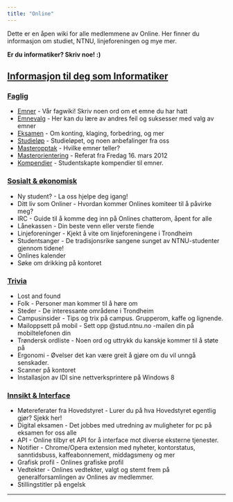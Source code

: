 ```yaml
---
title: "Online"
---
```


Dette er en åpen wiki for alle medlemmene av Online. Her finner du informasjon om studiet, NTNU, linjeforeningen og mye mer.

**Er du informatiker? Skriv noe! :)**

[Informasjon til deg som Informatiker](/wiki/online/info/)
------------------------------------

### [Faglig](/wiki/online/info/faglig/)

- [Emner](/wiki/online/info/faglig/eksamen/) - Vår fagwiki! Skriv noen ord om et emne du har hatt
- [Emnevalg](/wiki/online/info/faglig/emnevalg/) - Her kan du lære av andres feil og suksesser med valg av emner
- [Eksamen](/wiki/online/info/faglig/eksamen/) - Om konting, klaging, forbedring, og mer
- [Studieløp](/wiki/online/info/faglig/studielop/) - Studieløpet, og noen anbefalinger fra oss
- [Masteropptak](/wiki/online/info/faglig/masteropptak/) - Hvilke emner teller?
- [Masterorientering](/wiki/online/info/faglig/masterorientering/) - Referat fra Fredag 16. mars 2012
- [Kompendier](/wiki/online/info/faglig/kompendier/) - Studentskapte kompendier til emner.

### [Sosialt & økonomisk](/wiki/online/info/sosialt-og-okonomisk/)

- Ny student? - La oss hjelpe deg igang!
- Ditt liv som Onliner - Hvordan kommer Onlines komiteer til å påvirke meg?
- IRC - Guide til å komme deg inn på Onlines chatterom, åpent for alle
- Lånekassen - Din beste venn eller verste fiende
- Linjeforeninger - Kjekt å vite om linjeforeningene i Trondheim
- Studentsanger - De tradisjonsrike sangene sunget av NTNU-studenter gjennom tidene!
- Onlines kalender
- Søke om drikking på kontoret

### [Trivia](/wiki/online/info/trivia/)

- Lost and found
- Folk - Personer man kommer til å høre om
- Steder - De interessante områdene i Trondheim
- Campusinsider - Tips og trix på campus. Grupperom, kaffe og lignende.
- Mailoppsett på mobil - Sett opp @stud.ntnu.no -mailen din på mobiltelefonen din
- Trøndersk ordliste - Noen ord og uttrykk du kanskje kommer til å støte på
- Ergonomi - Øvelser det kan være greit å gjøre om du vil unngå senskader.
- Scanner på kontoret
- Installasjon av IDI sine nettverksprintere på Windows 8

### [Innsikt & Interface](/wiki/online/info/innsikt-og-interface/)

- Møtereferater fra Hovedstyret - Lurer du på hva Hovedstyret egentlig gjør? Sjekk her!
- Digital eksamen - Det jobbes med utredning av muligheter for pc på eksamen for oss alle
- API - Online tilbyr et API for å interface mot diverse eksterne tjenester.
- Notifier - Chrome/Opera extension med nyheter, kontorstatus, sanntidsbuss, kaffeabonnement, middagsmeny og mer
- Grafisk profil - Onlines grafiske profil
- Vedtekter - Onlines vedtekter, valgt og stemt frem på generalforsamlingen av Onlines av medlemmer.
- Stillingstitler på engelsk

***